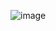 ![image](https://user-images.githubusercontent.com/57319180/147364558-0d8fcc03-b54b-4681-95be-c15c9f236b90.png)
